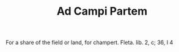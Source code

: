 ---
title: Ad Campi Partem
permalink: "/definitions/ad-campi-partem.html"
body: For a share of the field or land, for champert. Fleta. lib. 2, c; 36, I 4
published_at: '2018-07-07'
layout: post
---
